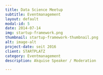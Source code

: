 ```yaml
---
title: Data Science Meetup
subtitle: Eventmanagement
layout: default
modal-id: 5
date: 2014-07-14
img: startup-framework.png
thumbnail: startup-framework-thumbnail.png
alt: image-alt
project-date: seit 2016
client: STARTPLATZ
category: Eventmanagement
description: Akquise Speaker / Moderation

---
```

